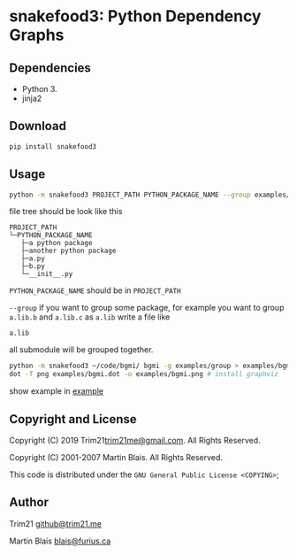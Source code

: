 # snakefood3: Python Dependency Graphs


## Dependencies

- Python 3.
- jinja2


## Download

```bash
pip install snakefood3
```


## Usage

```bash
python -m snakefood3 PROJECT_PATH PYTHON_PACKAGE_NAME --group examples/group
```

file tree should be look like this

```
PROJECT_PATH
└─PYTHON_PACKAGE_NAME
   ├─a python package
   ├─another python package
   ├─a.py
   ├─b.py
   └─__init__.py
```

`PYTHON_PACKAGE_NAME` should be in `PROJECT_PATH`

`--group` if you want to group some package,
for example you want to group `a.lib.b` and `a.lib.c` as `a.lib`
write a file like

```
a.lib
```

all submodule will be grouped together.


```bash
python -m snakefood3 ~/code/bgmi/ bgmi -g examples/group > examples/bgmi.dot
dot -T png examples/bgmi.dot -o examples/bgmi.png # install graphviz
```


show example in [example](./example)

## Copyright and License

Copyright (C) 2019 Trim21<trim21me@gmail.com>.  All Rights Reserved.

Copyright (C) 2001-2007  Martin Blais.  All Rights Reserved.

This code is distributed under the `GNU General Public License <COPYING>`;

## Author

Trim21 <github@trim21.me>

Martin Blais <blais@furius.ca>
